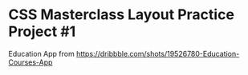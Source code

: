 # CSS Masterclass Layout Practice Project #1

Education App from https://dribbble.com/shots/19526780-Education-Courses-App
